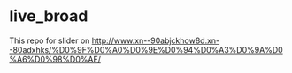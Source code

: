 # live_broad
This repo for slider on http://www.xn--90abjckhow8d.xn--80adxhks/%D0%9F%D0%A0%D0%9E%D0%94%D0%A3%D0%9A%D0%A6%D0%98%D0%AF/
